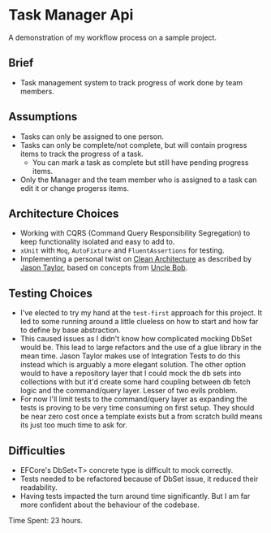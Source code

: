 # Task Manager Api

A demonstration of my workflow process on a sample project.

## Brief

- Task management system to track progress of work done by team members.

## Assumptions

- Tasks can only be assigned to one person.
- Tasks can only be complete/not complete, but will contain progress items to track the progress of a task.
  - You can mark a task as complete but still have pending progress items.
- Only the Manager and the team member who is assigned to a task can edit it or change progerss items.

## Architecture Choices

- Working with CQRS (Command Query Responsibility Segregation) to keep functionality isolated and easy to add to.
- `xUnit` with `Moq`, `AutoFixture` and `FluentAssertions` for testing.
- Implementing a personal twist on [Clean Architecture](https://jasontaylor.dev/clean-architecture-getting-started/) as described by [Jason Taylor](https://github.com/jasontaylordev), based on concepts from [Uncle Bob](https://blog.cleancoder.com/uncle-bob/2012/08/13/the-clean-architecture.html).

## Testing Choices

- I've elected to try my hand at the `test-first` approach for this project. It led to some running around a little clueless on how to start and how far to define by base abstraction.
- This caused issues as I didn't know how complicated mocking DbSet would be. This lead to large refactors and the use of a glue library in the mean time. Jason Taylor makes use of Integration Tests to do this instead which is arguably a more elegant solution. The other option would to have a repository layer that I could mock the db sets into collections with but it'd create some hard coupling between db fetch logic and the command/query layer. Lesser of two evils problem.
- For now I'll limit tests to the command/query layer as expanding the tests is proving to be very time consuming on first setup. They should be near zero cost once a template exists but a from scratch build means its just too much time to ask for.

## Difficulties

- EFCore's DbSet&lt;T&gt; concrete type is difficult to mock correctly.
- Tests needed to be refactored because of DbSet issue, it reduced their readability.
- Having tests impacted the turn around time significantly. But I am far more confident about the behaviour of the codebase.

Time Spent: 23 hours.
